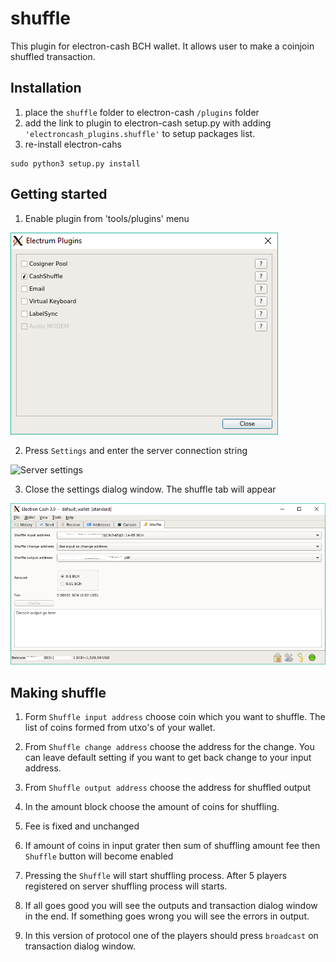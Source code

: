 # shuffle

This plugin for electron-cash BCH wallet. It allows user to make a coinjoin shuffled transaction.

## Installation
1. place the `shuffle` folder to electron-cash `/plugins` folder
2. add the link to plugin to electron-cash setup.py with adding `'electroncash_plugins.shuffle'` to setup packages list.
3. re-install electron-cahs

```
sudo python3 setup.py install
```
## Getting started

1. Enable plugin from 'tools/plugins' menu

![Settings](/images/settings.png)

2. Press `Settings` and enter the server connection string

![Server settings](/images/server_settings.png)

3. Close the settings dialog window. The shuffle tab will appear

![Server settings](/images/shuffle_tab.png)

## Making shuffle

1. Form `Shuffle input address` choose coin which you want to shuffle. The list of coins formed from utxo's of your wallet.

2. From `Shuffle change address` choose the address for the change. You can leave default setting if you want to get back change to your input address.

3. From `Shuffle output address` choose the address for shuffled output

4. In the amount block choose the amount of coins for shuffling.

5. Fee is fixed and unchanged  

6. If amount of coins in input grater then sum of shuffling amount fee then `Shuffle` button will become enabled

7. Pressing the `Shuffle` will start shuffling process. After 5 players registered on server shuffling process will starts.

8. If all goes good you will see the outputs and transaction dialog window in the end. If something goes wrong you will see the errors in output.

9. In this version of protocol one of the players should press `broadcast` on transaction dialog window.    
